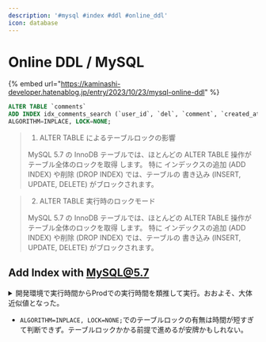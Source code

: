 ```yaml
---
description: '#mysql #index #ddl #online_ddl'
icon: database
---
```


# Online DDL / MySQL

{% embed url="https://kaminashi-developer.hatenablog.jp/entry/2023/10/23/mysql-online-ddl" %}

```sql
ALTER TABLE `comments`
ADD INDEX idx_comments_search (`user_id`, `del`, `comment`, `created_at`)
ALGORITHM=INPLACE, LOCK=NONE;
```

> 1. ALTER TABLE によるテーブルロックの影響
>
> MySQL 5.7 の InnoDB テーブルでは、ほとんどの ALTER TABLE 操作が テーブル全体のロックを取得 します。 特に インデックスの追加 (ADD INDEX) や削除 (DROP INDEX) では、テーブルの 書き込み (INSERT, UPDATE, DELETE) がブロックされます。

> 2. ALTER TABLE 実行時のロックモード
>
> MySQL 5.7 の InnoDB テーブルでは、ほとんどの ALTER TABLE 操作が テーブル全体のロックを取得 します。 特に インデックスの追加 (ADD INDEX) や削除 (DROP INDEX) では、テーブルの 書き込み (INSERT, UPDATE, DELETE) がブロックされます。

## Add Index with MySQL@5.7

<details>

<summary>開発環境で実行時間からProdでの実行時間を類推して実行。おおよそ、大体近似値となった。</summary>

```markdown
# 実測
# stg: 86500 rows => (649.16ms)
# 推測
# prod: 211875 rows => (1.5s)
```

</details>

* `ALGORITHM=INPLACE, LOCK=NONE;`でのテーブルロックの有無は時間が短すぎて判断できず。テーブルロックかかる前提で進めるが安牌かもしれない。

